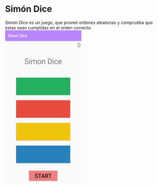 # Simón Dice
Simón Dice es un juego, que proveé ordenes aleatorias y comprueba que estas sean cumplidas en el orden correcto.
<img alt="Imagen de Inicio del Juego" height="500" src="Inicio.jpg" title="Menú de inicio" width="250"/>